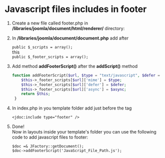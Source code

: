 # Javascript files includes in footer

1. Create a new file called footer.php in <b>/libraries/joomla/document/html/renderer/</b> directory:

2. In <b>/libraries/joomla/document/document.php</b> add after

	````public $_scripts = array();````<br>
	this<br>
	````public $_footer_scripts = array();````

3. Add method **addFooterScript()** after the **addScript()** method 

	```php
	function addFooterScript($url, $type = "text/javascript", $defer = false, $async = false) {
		$this->_footer_scripts[$url]['mime'] = $type;
		$this->_footer_scripts[$url]['defer'] = $defer;
		$this->_footer_scripts[$url]['async'] = $async;
		return $this;
	 }
	```

4. In index.php in you template folder add just before the </body> tag <br>
	````
	<jdoc:include type="footer" />
	````

5. Done! <br> Now in layouts inside your template's folder you can use the following code to add javascript files to footer:

	````
	$doc =& JFactory::getDocument();
	$doc->addFooterScript('JavaScript_File_Path.js');
	````
